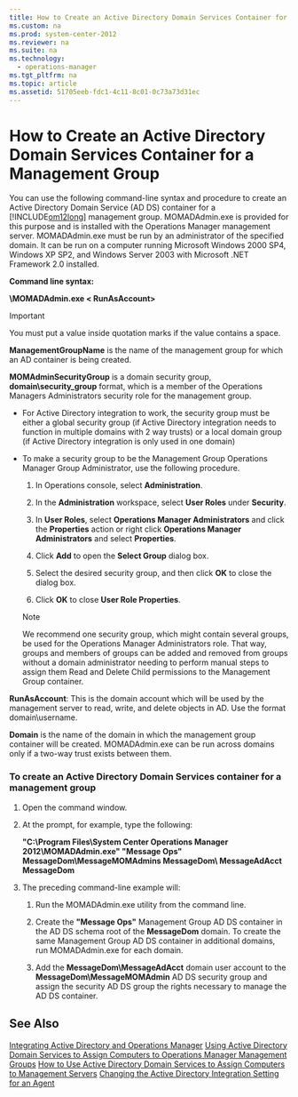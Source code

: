 ```yaml
---
title: How to Create an Active Directory Domain Services Container for a Management Group
ms.custom: na
ms.prod: system-center-2012
ms.reviewer: na
ms.suite: na
ms.technology: 
  - operations-manager
ms.tgt_pltfrm: na
ms.topic: article
ms.assetid: 51705eeb-fdc1-4c11-8c01-0c73a73d31ec
---
```

# How to Create an Active Directory Domain Services Container for a Management Group
You can use the following command\-line syntax and procedure to create an Active Directory Domain Service \(AD DS\) container for a [!INCLUDE[om12long](../Token/om12long_md.md)] management group. MOMADAdmin.exe is provided for this purpose and is installed with the Operations Manager management server. MOMADAdmin.exe must be run by an administrator of the specified domain. It can be run on a computer running Microsoft Windows 2000 SP4, Windows XP SP2, and Windows Server 2003 with Microsoft .NET Framework 2.0 installed.

**Command line syntax:**

**<path>\\MOMADAdmin.exe <ManagementGroupName> <MOMAdminSecurityGroup> < RunAsAccount> <Domain>**

> [!IMPORTANT]
> You must put a value inside quotation marks if the value contains a space.

**ManagementGroupName** is the name of the management group for which an AD container is being created.

**MOMAdminSecurityGroup** is a domain security group, **domain\\security\_group** format, which is a member of the Operations Managers Administrators security role for the management group.

-   For Active Directory integration to work, the security group must be either a global security group \(if Active Directory integration needs to function in multiple domains with 2 way trusts\) or a local domain group \(if Active Directory integration is only used in one domain\)

-   To make a security group to be the Management Group Operations Manager Group Administrator, use the following procedure.

    1.  In Operations console, select **Administration**.

    2.  In the **Administration** workspace, select **User Roles** under **Security**.

    3.  In **User Roles**, select **Operations Manager Administrators** and click the **Properties** action or right click **Operations Manager Administrators** and select **Properties**.

    4.  Click **Add** to open the **Select Group** dialog box.

    5.  Select the desired security group, and then click **OK** to close the dialog box.

    6.  Click **OK** to close **User Role Properties**.

    > [!NOTE]
    > We recommend one security group, which might contain several groups, be used for the Operations Manager Administrators role. That way, groups and members of groups can be added and removed from groups without a domain administrator needing to perform manual steps to assign them Read and Delete Child permissions to the Management Group container.

**RunAsAccount**: This is the domain account which will be used by the management server to read, write, and delete objects in AD. Use the format domain\\username.

**Domain** is the name of the domain in which the management group container will be created. MOMADAdmin.exe can be run across domains only if a two\-way trust exists between them.

### To create an Active Directory Domain Services container for a management group

1.  Open the command window.

2.  At the prompt, for example, type the following:

    **"C:\\Program Files\\System Center Operations Manager 2012\\MOMADAdmin.exe" "Message Ops" MessageDom\\MessageMOMAdmins MessageDom\\ MessageAdAcct MessageDom**

3.  The preceding command\-line example will:

    1.  Run the MOMADAdmin.exe utility from the command line.

    2.  Create the **"Message Ops"** Management Group AD DS container in the AD DS schema root of the **MessageDom** domain. To create the same Management Group AD DS container in additional domains, run MOMADAdmin.exe for each domain.

    3.  Add the **MessageDom\\MessageAdAcct** domain user account to the **MessageDom\\MessageMOMAdmin** AD DS security group and assign the security AD DS group the rights necessary to manage the AD DS container.

## See Also
[Integrating Active Directory and Operations Manager](../Topic/Integrating-Active-Directory-and-Operations-Manager.md)
[Using Active Directory Domain Services to Assign Computers to Operations Manager Management Groups](../Topic/Using-Active-Directory-Domain-Services-to-Assign-Computers-to-Operations-Manager-Management-Groups.md)
[How to Use Active Directory Domain Services to Assign Computers to Management Servers](../Topic/How-to-Use-Active-Directory-Domain-Services-to-Assign-Computers-to-Management-Servers.md)
[Changing the Active Directory Integration Setting for an Agent](../Topic/Changing-the-Active-Directory-Integration-Setting-for-an-Agent.md)

